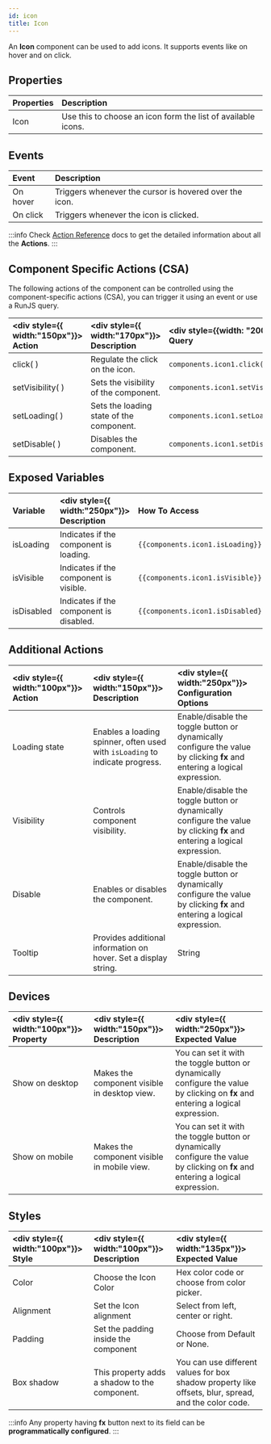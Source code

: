 ```yaml
---
id: icon
title: Icon
---
```


An **Icon** component can be used to add icons. It supports events like on hover and on click.

## Properties

| Properties  |  Description |
| :---------- | :----------- | 
| Icon  | Use this to choose an icon form the list of available icons. | 

## Events

|  Event  | Description    |
| :------ | :------------- |
| On hover  | Triggers whenever the cursor is hovered over the icon. |
| On click  | Triggers whenever the icon is clicked.                 |

:::info
Check [Action Reference](/docs/category/actions-reference) docs to get the detailed information about all the **Actions**.
:::

## Component Specific Actions (CSA)

The following actions of the component can be controlled using the component-specific actions (CSA), you can trigger it using an event or use a RunJS query.

| <div style={{ width:"150px"}}> Action </div> | <div style={{ width:"170px"}}> Description </div> | <div style={{width: "200px"}}> RunJS Query </div>|
| :------------ | :---------- | :------------ |
| click( )    | Regulate the click on the icon.  | `components.icon1.click()`      |
| setVisibility( )  | Sets the visibility of the component. | `components.icon1.setVisibility(false)` |
| setLoading( )   | Sets the loading state of the component.              | `components.icon1.setLoading(true)` |
| setDisable( )   | Disables the component.                               | `components.icon1.setDisable(true)` |

## Exposed Variables

| Variable | <div style={{ width:"250px"}}> Description </div> | How To Access |
|:--------|:-----------|:------------|
|  isLoading | Indicates if the component is loading. | `{{components.icon1.isLoading}}`|
|  isVisible | Indicates if the component is visible. | `{{components.icon1.isVisible}}`|
|  isDisabled  | Indicates if the component is disabled. | `{{components.icon1.isDisabled}}`|

## Additional Actions

| <div style={{ width:"100px"}}> Action </div> | <div style={{ width:"150px"}}> Description </div> | <div style={{ width:"250px"}}> Configuration Options </div>|
|:------------------|:------------|:------------------------------|
| Loading state  | Enables a loading spinner, often used with `isLoading` to indicate progress.    | Enable/disable the toggle button or dynamically configure the value by clicking **fx** and entering a logical expression. |
| Visibility  | Controls component visibility.                                                  | Enable/disable the toggle button or dynamically configure the value by clicking **fx** and entering a logical expression. |
| Disable  | Enables or disables the component.                                              | Enable/disable the toggle button or dynamically configure the value by clicking **fx** and entering a logical expression. |
| Tooltip  | Provides additional information on hover. Set a display string.  | String   |

## Devices

|<div style={{ width:"100px"}}> Property </div> | <div style={{ width:"150px"}}> Description </div> | <div style={{ width:"250px"}}> Expected Value </div>|
|:---------- |:----------- |:----------|
| Show on desktop | Makes the component visible in desktop view. | You can set it with the toggle button or dynamically configure the value by clicking on **fx** and entering a logical expression. |
| Show on mobile | Makes the component visible in mobile view. | You can set it with the toggle button or dynamically configure the value by clicking on **fx** and entering a logical expression. |

## Styles

| <div style={{ width:"100px"}}> Style </div> | <div style={{ width:"100px"}}> Description </div> | <div style={{ width:"135px"}}> Expected Value </div> |
|:----------- |:----------- |:------------- |
| Color |   Choose the Icon Color | Hex color code or choose from color picker. |
| Alignment | Set the Icon alignment | Select from left, center or right. |
| Padding | Set the padding inside the component | Choose from Default or None. |
| Box shadow | This property adds a shadow to the component. | You can use different values for box shadow property like offsets, blur, spread, and the color code. |

:::info
Any property having **fx** button next to its field can be **programmatically configured**.
:::
